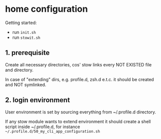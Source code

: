 # home configuration

Getting started:
- run `init.sh`
- run `stowit.sh`

## 1. prerequisite

Create all necessary directories, cos' stow links every NOT EXISTED file and directory.

In case of "extending" dirs, e.g. profile.d, zsh.d e.t.c. it should be created and NOT symlinked.

## 2. login environment

User environment is set by sourcing everything from ~/.profile.d directory.

If any stow module wants to extend environment it should create a shell script inside ~/.profile.d, for instance `~/.profile.d/50_my_cli_app_configuration.sh`
